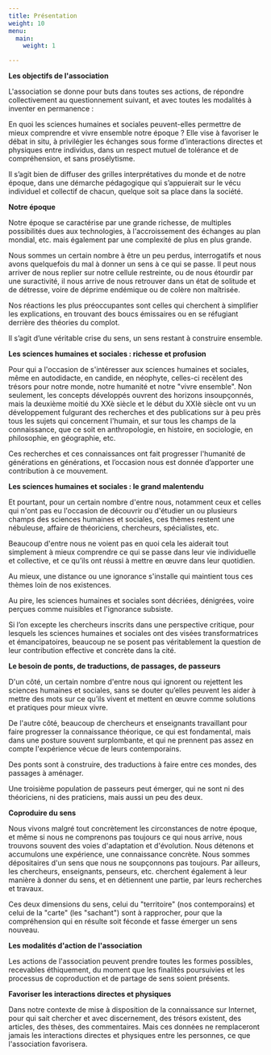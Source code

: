 ```yaml
---
title: Présentation
weight: 10
menu:
  main:
    weight: 1

---
```

**Les objectifs de l'association**

L'association se donne pour buts dans toutes ses actions, de répondre collectivement au questionnement suivant, et avec toutes les modalités à inventer en permanence :

En quoi les sciences humaines et sociales peuvent-elles permettre de mieux comprendre et vivre ensemble notre époque ? Elle vise à favoriser le débat in situ, à privilégier les échanges sous forme d’interactions directes et physiques entre individus, dans un respect mutuel de tolérance et de compréhension, et sans prosélytisme.

Il s’agit bien de diffuser des grilles interprétatives du monde et de notre époque, dans une démarche pédagogique qui s’appuierait sur le vécu individuel et collectif de chacun, quelque soit sa place dans la société.

**Notre époque**

Notre époque se caractérise par une grande richesse, de multiples possibilités dues aux technologies, à l'accroissement des échanges au plan mondial, etc. mais également par une complexité de plus en plus grande.

Nous sommes un certain nombre à être un peu perdus, interrogatifs et nous avons quelquefois du mal à donner un sens à ce qui se passe. Il peut nous arriver de nous replier sur notre cellule restreinte, ou de nous étourdir par une suractivité, il nous arrive de nous retrouver dans un état de solitude et de détresse, voire de déprime endémique ou de colère non maîtrisée.

Nos réactions les plus préoccupantes sont celles qui cherchent à simplifier les explications, en trouvant des boucs émissaires ou en se réfugiant derrière des théories du complot.

Il s’agit d’une véritable crise du sens, un sens restant à construire ensemble.

**Les sciences humaines et sociales : richesse et profusion**

Pour qui a l'occasion de s'intéresser aux sciences humaines et sociales, même en autodidacte, en candide, en néophyte, celles-ci recèlent des trésors pour notre monde, notre humanité et notre "vivre ensemble". Non seulement, les concepts développés ouvrent des horizons insoupçonnés, mais la deuxième moitié du XXè siècle et le début du XXIè siècle ont vu un développement fulgurant des recherches et des publications sur à peu près tous les sujets qui concernent l'humain, et sur tous les champs de la connaissance, que ce soit en anthropologie, en histoire, en sociologie, en philosophie, en géographie, etc.

Ces recherches et ces connaissances ont fait progresser l'humanité de générations en générations, et l’occasion nous est donnée d’apporter une contribution à ce mouvement.

**Les sciences humaines et sociales : le grand malentendu**

Et pourtant, pour un certain nombre d'entre nous, notamment ceux et celles qui n'ont pas eu l'occasion de découvrir ou d'étudier un ou plusieurs champs des sciences humaines et sociales, ces thèmes restent une nébuleuse, affaire de théoriciens, chercheurs, spécialistes, etc.

Beaucoup d'entre nous ne voient pas en quoi cela les aiderait tout simplement à mieux comprendre ce qui se passe dans leur vie individuelle et collective, et ce qu’ils ont réussi à mettre en œuvre dans leur quotidien.

Au mieux, une distance ou une ignorance s'installe qui maintient tous ces thèmes loin de nos existences.

Au pire, les sciences humaines et sociales sont décriées, dénigrées, voire perçues comme nuisibles et l'ignorance subsiste.

Si l’on excepte les chercheurs inscrits dans une perspective critique, pour lesquels les sciences humaines et sociales ont des visées transformatrices et émancipatoires, beaucoup ne se posent pas véritablement la question de leur contribution effective et concrète dans la cité.

**Le besoin de ponts, de traductions, de passages, de passeurs**

D'un côté, un certain nombre d'entre nous qui ignorent ou rejettent les sciences humaines et sociales, sans se douter qu’elles peuvent les aider à mettre des mots sur ce qu’ils vivent et mettent en œuvre comme solutions et pratiques pour mieux vivre.

De l'autre côté, beaucoup de chercheurs et enseignants travaillant pour faire progresser la connaissance théorique, ce qui est fondamental, mais dans une posture souvent surplombante, et qui ne prennent pas assez en compte l'expérience vécue de leurs contemporains.

Des ponts sont à construire, des traductions à faire entre ces mondes, des passages à aménager.

Une troisième population de passeurs peut émerger, qui ne sont ni des théoriciens, ni des praticiens, mais aussi un peu des deux.

**Coproduire du sens**

Nous vivons malgré tout concrètement les circonstances de notre époque, et même si nous ne comprenons pas toujours ce qui nous arrive, nous trouvons souvent des voies d'adaptation et d'évolution. Nous détenons et accumulons une expérience, une connaissance concrète. Nous sommes dépositaires d'un sens que nous ne soupçonnons pas toujours. Par ailleurs, les chercheurs, enseignants, penseurs, etc. cherchent également à leur manière à donner du sens, et en détiennent une partie, par leurs recherches et travaux.

Ces deux dimensions du sens, celui du "territoire" (nos contemporains) et celui de la "carte" (les "sachant") sont à rapprocher, pour que la compréhension qui en résulte soit féconde et fasse émerger un sens nouveau.

**Les modalités d'action de l'association**

Les actions de l'association peuvent prendre toutes les formes possibles, recevables éthiquement, du moment que les finalités poursuivies et les processus de coproduction et de partage de sens soient présents.

**Favoriser les interactions directes et physiques**

Dans notre contexte de mise à disposition de la connaissance sur Internet, pour qui sait chercher et avec discernement, des trésors existent, des articles, des thèses, des commentaires. Mais ces données ne remplaceront jamais les interactions directes et physiques entre les personnes, ce que l'association favorisera.